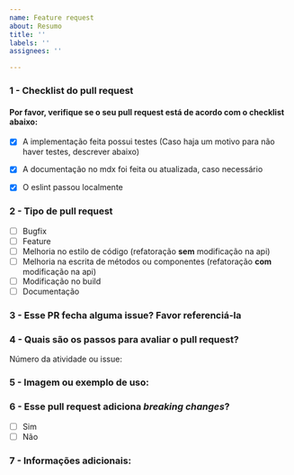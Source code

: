 ```yaml
---
name: Feature request
about: Resumo
title: ''
labels: ''
assignees: ''

---
```


### 1 - Checklist do pull request

#### Por favor, verifique se o seu pull request está de acordo com o checklist abaixo:
- [x] A implementação feita possui testes (Caso haja um motivo para não haver testes, descrever abaixo)
- [x] A documentação no mdx foi feita ou atualizada, caso necessário
- [x] O eslint passou localmente


### 2 - Tipo de pull request
- [ ] Bugfix
- [ ] Feature
- [ ] Melhoria no estilo de código (refatoração **sem** modificação na api)
- [ ] Melhoria na escrita de métodos ou componentes (refatoração **com** modificação na api)
- [ ] Modificação no build
- [ ] Documentação

### 3 - Esse PR fecha alguma issue? Favor referenciá-la


### 4 - Quais são os passos para avaliar o pull request?
Número da atividade ou issue:


### 5 - Imagem ou exemplo de uso:


### 6 - Esse pull request adiciona *breaking changes*?

- [ ] Sim
- [ ] Não

### 7 - Informações adicionais:
